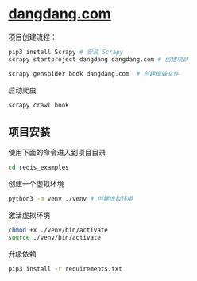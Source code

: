 # [dangdang.com](https://category.dangdang.com)


项目创建流程：

```bash
pip3 install Scrapy # 安装 Scrapy
scrapy startproject dangdang dangdang.com # 创建项目

scrapy genspider book dangdang.com  # 创建蜘蛛文件
```

启动爬虫

```bash
scrapy crawl book
```


## 项目安装

使用下面的命令进入到项目目录

```bash
cd redis_examples
```

创建一个虚拟环境
```bash
python3 -m venv ./venv # 创建虚拟环境
```

激活虚拟环境

```bash
chmod +x ./venv/bin/activate
source ./venv/bin/activate 
```

升级依赖

```bash
pip3 install -r requirements.txt
```

